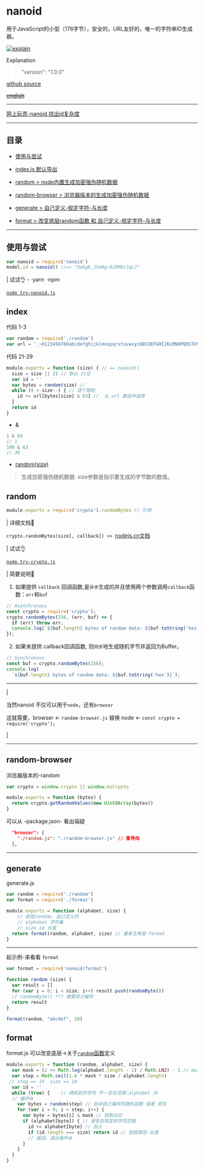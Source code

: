 # nanoid

用于JavaScript的小型（176字节），安全的，URL友好的，唯一的字符串ID生成器。

[![explain](http://llever.com/explain.svg)](https://github.com/chinanf-boy/Source-Explain)
    
Explanation

> "version": "1.0.0"

[github source](https://github.com/ai/nanoid)

~~[english](./README.en.md)~~

---

[网上玩弄-nanoid 找出id复杂度](https://github.com/Alex7Kom/nano-nanoid-cc)

---

## 目录

- [使用与尝试](#使用与尝试)

- [index.js 默认导出](#index)

- [random > node内置生成加密强伪随机数据](#random)

- [random-browser > 浏览器版本的生成加密强伪随机数据](#random-browser)

- [generate > 自己定义-规定字符-与长度](#generate)

- [format > 改变底层random函数 和 自己定义-规定字符-与长度](#format)

---

## 使用与尝试

``` js
var nanoid = require('nanoid')
model.id = nanoid() //=> "Uakgb_J5m9g~0JDMbcJqLJ"
```

| 试试👌 - ·yarn· ·npm·

[`node try-nanoid.js`](./try-nanoid.js)

## index

代码 1-3

``` js
var random = require('./random')
var url = '_~0123456789abcdefghijklmnopqrstuvwxyzABCDEFGHIJKLMNOPQRSTUVWXYZ'

```

代码 21-29

``` js
module.exports = function (size) { // == nanoid()
  size = size || 21 // 默认 21位
  var id = ''
  var bytes = random(size) // 
  while (0 < size--) { // 逐个随机
    id += url[bytes[size] & 63] //  从 url 数组中选择
  }
  return id
}
```

- & 

``` js
1 & 63
// 1
100 & 63
// 36
```

- [random(size)](#random)

> 生成加密强伪随机数据. size参数是指示要生成的字节数的数值。


## random

``` js
module.exports = require('crypto').randomBytes // 引用
```

| 详细文档🔎

`crypto.randomBytes(size[, callback]) >> `[nodejs.cn文档](http://nodejs.cn/api/crypto.html#crypto_crypto_randombytes_size_callback)

| 试试👌

[`node try-crypto.js`](./try-crypto.js)

| 简要说明📖

1. 如果提供 `callback` 回调函数,是`异步`生成的并且使用两个参数调用`callback`函数：`err`和`buf`

``` js
// Asynchronous
const crypto = require('crypto');
crypto.randomBytes(256, (err, buf) => {
  if (err) throw err;
  console.log(`${buf.length} bytes of random data: ${buf.toString('hex')}`);
});
```

2. 如果未提供 callback回调函数, 则`同步`地生成随机字节并返回为Buffer。
 
``` js
// Synchronous 
const buf = crypto.randomBytes(256);
console.log(
  `${buf.length} bytes of random data: ${buf.toString('hex')}`);
```

---

|

当然nanoid 不仅可以用于`node`，还有`browser`

这就需要，browser <- `random-browser.js` 替换 node <- `const crypto = require('crypto');`

|

---

## random-browser

浏览器版本的-random

``` js
var crypto = window.crypto || window.msCrypto

module.exports = function (bytes) {
  return crypto.getRandomValues(new Uint8Array(bytes))
}

```

可以从 -package.json- 看出端疑 

``` json
  "browser": {
    "./random.js": "./random-browser.js" // 重导向
  },
```

---

## generate

generate.js

``` js
var random = require('./random')
var format = require('./format')
```

``` js
module.exports = function (alphabet, size) {
    // 底层random, 自己定义的 
    // alphabet 字符集
    // size id 长度
  return format(random, alphabet, size) // 看来主角是-format
}

```



---

起示例-来看看 `format`

``` js
var format = require('nanoid/format')

function random (size) {
  var result = []
  for (var i = 0; i < size; i++) result.push(randomByte())
  // randomByte() ??? 需要自己编写
  return result
}

format(random, "abcdef", 10) 
```

## format

format.js 可以改变底层->关于[`random`函数](#random)定义


``` js
module.exports = function (random, alphabet, size) {
  var mask = (2 << Math.log(alphabet.length - 1) / Math.LN2) - 1 // mask==7  alphabet == "abcdef"
  var step = Math.ceil(1.6 * mask * size / alphabet.length)
 // step == 19  size == 10
  var id = ''
  while (true) {    // 随机到的字符 不一定在范围:alphabet 内
  // 循环♻️
    var bytes = random(step) // 启动自己编写的随机函数 或者 原生
    for (var i = 0; i < step; i++) {
      var byte = bytes[i] & mask // 控制占位
      if (alphabet[byte]) { // 是否在规定的字符范围
        id += alphabet[byte] // 加入
        if (id.length === size) return id // 到底限定-长度
        // 返回，退出循环♻️
      }
    }
  }
}
```

